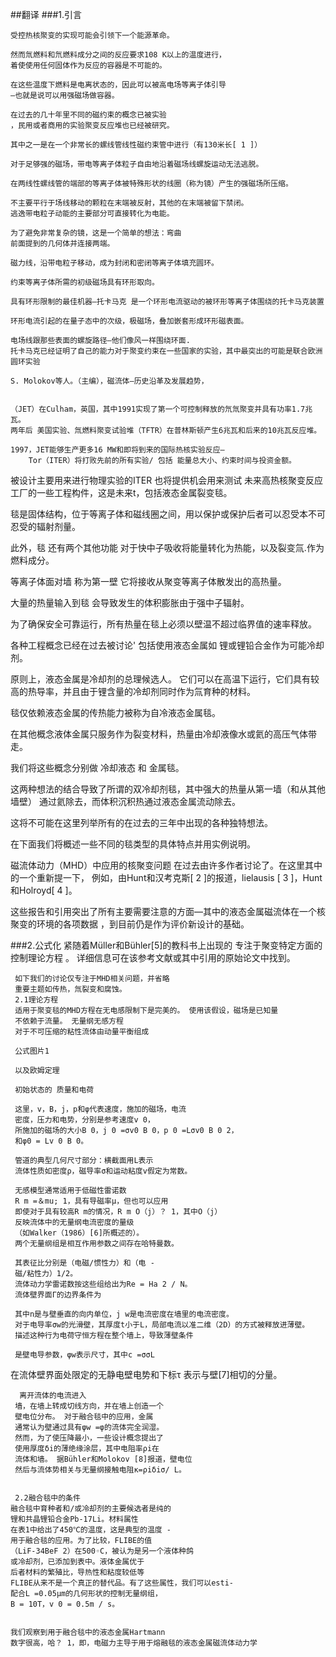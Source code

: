 ##翻译
###1.引言           
                                                                               
    受控热核聚变的实现可能会引领下一个能源革命。
    
    然而氚燃料和氘燃料成分之间的反应要求108 K以上的温度进行，
    着使使用任何固体作为反应的容器是不可能的。
    
    在这些温度下燃料是电离状态的，因此可以被高电场等离子体引导
    —也就是说可以用强磁场做容器。
   
    在过去的几十年里不同的磁约束的概念已被实验
    ，民用或者商用的实验聚变反应堆也已经被研究。
    
    其中之一是在一个非常长的螺线管线性磁约束管中进行（有130米长[ 1 ]）
    
    对于足够强的磁场，带电等离子体粒子自由地沿着磁场线螺旋运动无法逃脱。
    
    在两线性螺线管的端部的等离子体被特殊形状的线圈（称为镜）产生的强磁场所压缩。
    
    不主要平行于场线移动的颗粒在末端被反射，其他的在末端被留下禁闭。
    逃逸带电粒子动能的主要部分可直接转化为电能。
    
    为了避免非常复杂的镜，这是一个简单的想法：弯曲
    前面提到的几何体并连接两端。
    
    磁力线，沿带电粒子移动，成为封闭和密闭等离子体填充圆环。
    
    约束等离子体所需的初级磁场具有环形取向。
    
    具有环形限制的最佳机器—托卡马克 是一个环形电流驱动的被环形等离子体围绕的托卡马克装置
               
    环形电流引起的在量子态中的次级，极磁场，叠加嵌套形成环形磁表面。
    
    电场线跟那些表面的螺旋路径—他们像风一样围绕环面.
    托卡马克已经证明了自己的能力对于聚变约束在一些国家的实验，其中最突出的可能是联合欧洲圆环实验
    
    S. Molokov等人。（主编），磁流体–历史沿革及发展趋势，
    
    
    （JET）在Culham，英国，其中1991实现了第一个可控制释放的氘氚聚变并具有功率1.7兆瓦。
    两年后 美国实验、氚燃料聚变试验堆（TFTR）在普林斯顿产生6兆瓦和后来的10兆瓦反应堆。
    
    1997，JET能够生产更多16 MW和即将到来的国际热核实验反应—
        Tor（ITER）将打败先前的所有实验/ 包括 能量总大小、约束时间与投资金额。

被设计主要用来进行物理实验的ITER 也将提供机会用来测试 未来高热核聚变反应工厂的一些工程构件，这是未来t，包括液态金属裂变毯。

毯是固体结构，位于等离子体和磁线圈之间，用以保护或保护后者可以忍受本不可忍受的辐射剂量。

此外，毯 还有两个其他功能 对于快中子吸收将能量转化为热能，以及裂变氚.作为燃料成分。

等离子体面对墙 称为第一壁  它将接收从聚变等离子体散发出的高热量。

大量的热量输入到毯 会导致发生的体积膨胀由于强中子辐射。

为了确保安全可靠运行，所有热量在毯上必须以壁温不超过临界值的速率释放。



各种工程概念已经在过去被讨论' 包括使用液态金属如 锂或锂铅合金作为可能冷却剂。

原则上，液态金属是冷却剂的总理候选人。
它们可以在高温下运行，它们具有较高的热导率，并且由于锂含量的冷却剂同时作为氚育种的材料。

毯仅依赖液态金属的传热能力被称为自冷液态金属毯。

在其他概念液体金属只服务作为裂变材料，热量由冷却液像水或氦的高压气体带走。

我们将这些概念分别做 冷却液态 和 金属毯。

这两种想法的结合导致了所谓的双冷却剂毯，其中强大的热量从第一墙（和从其他墙壁）
通过氦除去，而体积沉积热通过液态金属流动除去。

这将不可能在这里列举所有的在过去的三年中出现的各种独特想法。

在下面我们将概述一些不同的毯类型的具体特点并用实例说明。

磁流体动力（MHD）中应用的核聚变问题
在过去由许多作者讨论了。在这里其中的一个重新提一下，
例如，由Hunt和汉考克斯[ 2 ]的报道，lielausis [ 3 ]，Hunt和Holroyd[ 4 ]。

这些报告和引用突出了所有主要需要注意的方面—其中的液态金属磁流体在一个核聚变的环境的各项数据
，到目前仍是作为评价新设计的基础。
    
    
###2.公式化
     紧随着Müller和Bühler[5]的教科书上出现的 专注于聚变特定方面的控制理论方程
    。 详细信息可在该参考文献或其中引用的原始论文中找到。 
    
     如下我们的讨论仅专注于MHD相关问题，并省略
     重要主题如传热，氚裂变和腐蚀。
     2.1理论方程
     适用于聚变毯的MHD方程在无电感限制下是完美的。 使用该假设，磁场是已知量
     不依赖于流量。 无量纲无感方程
     对于不可压缩的粘性流体由动量平衡组成
     
     公式图片1
     
     以及欧姆定理
     
     初始状态的 质量和电荷
     
     这里，v，B，j，p和φ代表速度，施加的磁场，电流
     密度，压力和电势，分别是参考速度v 0，
     所施加的磁场的大小B 0，j 0 =σv0 B 0，p 0 =Lσv0 B 0 2，
     和φ0 = Lv 0 B 0。 
     
     管道的典型几何尺寸部分：横截面用L表示
     流体性质如密度ρ，磁导率σ和运动粘度v假定为常数。
     
     无感模型通常适用于低磁性雷诺数
     R m =＆mu; 1，具有导磁率μ，但也可以应用
     即使对于具有较高R m的情况，R m O（j）？ 1，其中O（j）
     反映流体中的无量纲电流密度的量级
     （如Walker（1986）[6]所概述的）。
     两个无量纲组是相互作用参数之间存在哈特曼数。
     
     其表征比分别是（电磁/惯性力）和（电 -
     磁/粘性力）1/2。
     流体动力学雷诺数按这些组给出为Re = Ha 2 / N。
     流体壁界面Γ的边界条件为
     
     其中n是与壁垂直的向内单位，j w是电流密度在墙里的电流密度。 
     对于电导率σw的光滑壁，其厚度t小于L，局部电流以准二维（2D）的方式被释放进薄壁。 
     描述这种行为电荷守恒方程在整个墙上，导致薄壁条件
     
     是壁电导参数，φw表示尺寸，其中c =σσL
 在流体壁界面处限定的无静电壁电势和下标τ 表示与壁[7]相切的分量。
     
     
      离开流体的电流进入
     墙，在墙上转成切线方向，并在墙上创造一个
     壁电位分布。 对于融合毯中的应用，金属
     通常认为壁通过具有φw =φ的流体完全润湿。
     然而，为了使压降最小，一些设计概念提出了
     使用厚度δi的薄绝缘涂层，其中电阻率ρi在
     流体和墙。 据Bühler和Molokov [8]报道，壁电位
     然后与流体势相关与无量纲接触电阻κ=ρiδiσ/ L。
     
     
     2.2融合毯中的条件
    融合毯中育种者和/或冷却剂的主要候选者是纯的
    锂和共晶锂铅合金Pb-17Li。材料属性
    在表1中给出了450℃的温度，这是典型的温度 -
    用于融合毯的应用。为了比较，FLIBE的值
    （LiF-34BeF 2）在500◦C，被认为是另一个液体种鸽
    或冷却剂，已添加到表中。液体金属优于
    后者材料的繁殖比，导热性和粘度较低等
    FLIBE从来不是一个真正的替代品。有了这些属性，我们可以esti-
    配合L =0.05μm的几何形状的控制无量纲组，
    B = 10T，v 0 = 0.5m / s。
    
    
    我们观察到用于融合毯中的液态金属Hartmann
    数字很​​高，哈？ 1，即，电磁力主导于用于熔融毯的液态金属磁流体动力学
    
